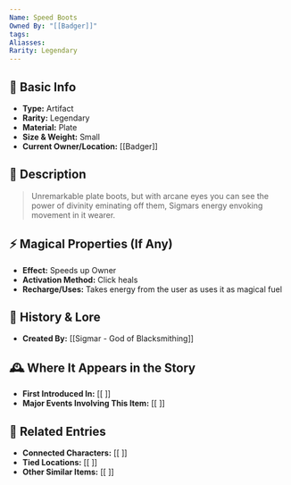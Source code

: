 ```yaml
---
Name: Speed Boots
Owned By: "[[Badger]]"
tags: 
Aliasses: 
Rarity: Legendary
---
```

## 🏺 Basic Info
- **Type:** Artifact
- **Rarity:**  Legendary
- **Material:**  Plate
- **Size & Weight:** Small  
- **Current Owner/Location:** [[Badger]]  

## 🔮 Description
> Unremarkable plate boots, but with arcane eyes you can see the power of divinity eminating off them, Sigmars energy envoking movement in it wearer.

## ⚡ Magical Properties (If Any)
- **Effect:**  Speeds up Owner
- **Activation Method:**  Click heals
- **Recharge/Uses:**  Takes energy from the user as uses it as magical fuel

## 📖 History & Lore
- **Created By:** [[Sigmar - God of Blacksmithing]] 

## 🕰️ Where It Appears in the Story
- **First Introduced In:** [[ ]]  
- **Major Events Involving This Item:** [[ ]]  

## 🔗 Related Entries
- **Connected Characters:** [[ ]]  
- **Tied Locations:** [[ ]]  
- **Other Similar Items:** [[ ]]  
